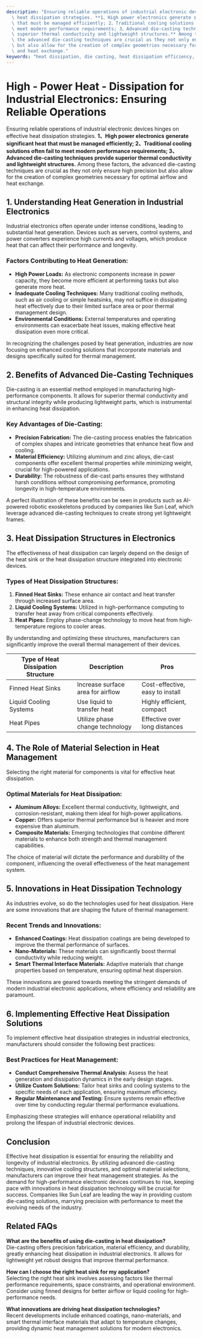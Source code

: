 ```yaml
---
description: "Ensuring reliable operations of industrial electronic devices hinges on effective\
  \ heat dissipation strategies. **1、High power electronics generate significant heat\
  \ that must be managed efficiently; 2、Traditional cooling solutions often fail to\
  \ meet modern performance requirements; 3、Advanced die-casting techniques provide\
  \ superior thermal conductivity and lightweight structures.** Among these factors,\
  \ the advanced die-casting techniques are crucial as they not only ensure high precision\
  \ but also allow for the creation of complex geometries necessary for optimal airflow\
  \ and heat exchange."
keywords: "heat dissipation, die casting, heat dissipation efficiency, heat sink"
---
```

# High - Power Heat - Dissipation for Industrial Electronics: Ensuring Reliable Operations

Ensuring reliable operations of industrial electronic devices hinges on effective heat dissipation strategies. **1、High power electronics generate significant heat that must be managed efficiently; 2、Traditional cooling solutions often fail to meet modern performance requirements; 3、Advanced die-casting techniques provide superior thermal conductivity and lightweight structures.** Among these factors, the advanced die-casting techniques are crucial as they not only ensure high precision but also allow for the creation of complex geometries necessary for optimal airflow and heat exchange.

## 1. Understanding Heat Generation in Industrial Electronics

Industrial electronics often operate under intense conditions, leading to substantial heat generation. Devices such as servers, control systems, and power converters experience high currents and voltages, which produce heat that can affect their performance and longevity.

### Factors Contributing to Heat Generation:

- **High Power Loads:** As electronic components increase in power capacity, they become more efficient at performing tasks but also generate more heat.
- **Inadequate Cooling Techniques:** Many traditional cooling methods, such as air cooling or simple heatsinks, may not suffice in dissipating heat effectively due to their limited surface area or poor thermal management design.
- **Environmental Conditions:** External temperatures and operating environments can exacerbate heat issues, making effective heat dissipation even more critical.

In recognizing the challenges posed by heat generation, industries are now focusing on enhanced cooling solutions that incorporate materials and designs specifically suited for thermal management.

## 2. Benefits of Advanced Die-Casting Techniques

Die-casting is an essential method employed in manufacturing high-performance components. It allows for superior thermal conductivity and structural integrity while producing lightweight parts, which is instrumental in enhancing heat dissipation.

### Key Advantages of Die-Casting:

- **Precision Fabrication:** The die-casting process enables the fabrication of complex shapes and intricate geometries that enhance heat flow and cooling.
- **Material Efficiency:** Utilizing aluminum and zinc alloys, die-cast components offer excellent thermal properties while minimizing weight, crucial for high-powered applications.
- **Durability:** The robustness of die-cast parts ensures they withstand harsh conditions without compromising performance, promoting longevity in high-temperature environments.

A perfect illustration of these benefits can be seen in products such as AI-powered robotic exoskeletons produced by companies like Sun Leaf, which leverage advanced die-casting techniques to create strong yet lightweight frames.

## 3. Heat Dissipation Structures in Electronics

The effectiveness of heat dissipation can largely depend on the design of the heat sink or the heat dissipation structure integrated into electronic devices.

### Types of Heat Dissipation Structures:

1. **Finned Heat Sinks:** These enhance air contact and heat transfer through increased surface area.
2. **Liquid Cooling Systems:** Utilized in high-performance computing to transfer heat away from critical components effectively.
3. **Heat Pipes:** Employ phase-change technology to move heat from high-temperature regions to cooler areas.

By understanding and optimizing these structures, manufacturers can significantly improve the overall thermal management of their devices.

| Type of Heat Dissipation Structure | Description                         | Pros                          |
|------------------------------------|-------------------------------------|-------------------------------|
| Finned Heat Sinks                  | Increase surface area for airflow  | Cost-effective, easy to install |
| Liquid Cooling Systems              | Use liquid to transfer heat        | Highly efficient, compact     |
| Heat Pipes                         | Utilize phase change technology    | Effective over long distances |

## 4. The Role of Material Selection in Heat Management

Selecting the right material for components is vital for effective heat dissipation.

### Optimal Materials for Heat Dissipation:

- **Aluminum Alloys:** Excellent thermal conductivity, lightweight, and corrosion-resistant, making them ideal for high-power applications.
- **Copper:** Offers superior thermal performance but is heavier and more expensive than aluminum. 
- **Composite Materials:** Emerging technologies that combine different materials to enhance both strength and thermal management capabilities.

The choice of material will dictate the performance and durability of the component, influencing the overall effectiveness of the heat management system.

## 5. Innovations in Heat Dissipation Technology

As industries evolve, so do the technologies used for heat dissipation. Here are some innovations that are shaping the future of thermal management:

### Recent Trends and Innovations:

- **Enhanced Coatings:** Heat dissipation coatings are being developed to improve the thermal performance of surfaces.
- **Nano-Materials:** These materials can significantly boost thermal conductivity while reducing weight.
- **Smart Thermal Interface Materials:** Adaptive materials that change properties based on temperature, ensuring optimal heat dispersion.

These innovations are geared towards meeting the stringent demands of modern industrial electronic applications, where efficiency and reliability are paramount.

## 6. Implementing Effective Heat Dissipation Solutions

To implement effective heat dissipation strategies in industrial electronics, manufacturers should consider the following best practices:

### Best Practices for Heat Management:

- **Conduct Comprehensive Thermal Analysis:** Assess the heat generation and dissipation dynamics in the early design stages.
- **Utilize Custom Solutions:** Tailor heat sinks and cooling systems to the specific needs of each application, ensuring maximum efficiency.
- **Regular Maintenance and Testing:** Ensure systems remain effective over time by conducting regular thermal performance evaluations.

Emphasizing these strategies will enhance operational reliability and prolong the lifespan of industrial electronic devices.

## Conclusion

Effective heat dissipation is essential for ensuring the reliability and longevity of industrial electronics. By utilizing advanced die-casting techniques, innovative cooling structures, and optimal material selections, manufacturers can improve their heat management strategies. As the demand for high-performance electronic devices continues to rise, keeping pace with innovations in heat dissipation technology will be crucial for success. Companies like Sun Leaf are leading the way in providing custom die-casting solutions, marrying precision with performance to meet the evolving needs of the industry.

## Related FAQs

**What are the benefits of using die-casting in heat dissipation?**  
Die-casting offers precision fabrication, material efficiency, and durability, greatly enhancing heat dissipation in industrial electronics. It allows for lightweight yet robust designs that improve thermal performance.

**How can I choose the right heat sink for my application?**  
Selecting the right heat sink involves assessing factors like thermal performance requirements, space constraints, and operational environment. Consider using finned designs for better airflow or liquid cooling for high-performance needs.

**What innovations are driving heat dissipation technologies?**  
Recent developments include enhanced coatings, nano-materials, and smart thermal interface materials that adapt to temperature changes, providing dynamic heat management solutions for modern electronics.
